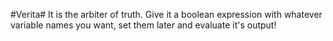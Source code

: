 #Verita#
It is the arbiter of truth. Give it a boolean expression with whatever variable names you want,
set them later and evaluate it's output!